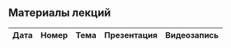 ## Материалы лекций



| Дата | Номер | Тема | Презентация | Видеозапись |
| :---: | :---: | --- | --- | --- |
